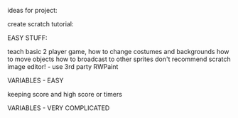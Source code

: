 ideas for project:

create scratch tutorial:

EASY STUFF:

teach basic 2 player game,
how to change costumes and backgrounds
how to move objects
how to broadcast to other sprites
don't recommend scratch image editor! - use 3rd party RWPaint

VARIABLES - EASY

keeping score and high score or timers

VARIABLES - VERY COMPLICATED
